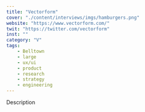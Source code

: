 ```yaml
---
title: "Vectorform"
cover: "./content/interviews/imgs/hamburgers.png"
website: "https://www.vectorform.com/"
twit: "https://twitter.com/vectorform"
inst: ""
category: "V"
tags:
    - Belltown
    - large
    - ux/ui
    - product
    - research
    - strategy
    - engineering
---
```


Description
